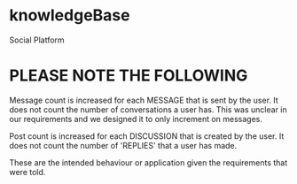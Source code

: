 # knowledgeBase

Social Platform

# PLEASE NOTE THE FOLLOWING 
Message count is increased for each MESSAGE that is sent by the user. It does not count the number of conversations a user has. This was unclear in our requirements and we designed it to only increment on messages.

Post count is increased for each DISCUSSION that is created by the user. It does not count the number of 'REPLIES' that a user has made.

These are the intended behaviour or application given the requirements that were told.
